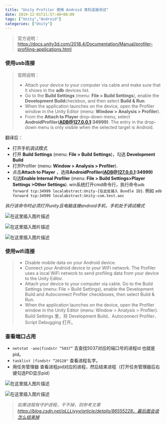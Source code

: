```yaml
---
title: "Unity Profiler 使用 Android 真机连接测试"
date: 2019-12-01T21:57:40+08:00
tags: ["Unity","Android"]
categories: ["Unity"]
---
```


<!--more-->

> 官方说明：https://docs.unity3d.com/2018.4/Documentation/Manual/profiler-profiling-applications.html



### 使用usb连接
>官网说明：
> - Attach your device to your computer via cable and make sure that it shows in the **adb**
 devices list.
> - Go to the **Build Settings** (menu: **File > Build Settings**), enable the **Development Build**checkbox, and then select **Build & Run**
> - When the application launches on the device, open the Profiler window in the Unity Editor (menu: **Window > Analysis > Profiler**).
> - From the **Attach to Player** drop-down menu, select **AndroidProfiler(ADB@127.0.0.1:34999)**. The entry in the drop-down menu is only visible when the selected target is Android.

翻译后：
- 打开手机调试模式
-  打开 **Build Settings** (menu: **File > Build Settings**)，勾选 **Development Build**
-  打开Profiler (menu: **Window > Analysis > Profiler**).
- 点击**Attach to Player** ，选择**AndroidProfiler(ADB@127.0.0.1:34999)**
- 勾选**Enable Internal Profiler** (menu: **File > Build Settings>Player Settings >Other Settings**).
win系统打开cmd命令行，执行命令`adb forward tcp:34999 localabstract:Unity-{在此处插入 Bundle ID}`.
例如 `adb forward tcp:34999 localabstract:Unity-com.test.aoc`

*执行该命令时必须打开unity且电脑连接android手机，手机处于调试模式*
  
  

![在这里插入图片描述](https://img-blog.csdnimg.cn/20200817213544990.png#pic_center)  

  
  

![在这里插入图片描述](https://img-blog.csdnimg.cn/20200817214702727.png?x-oss-process=image/watermark,type_ZmFuZ3poZW5naGVpdGk,shadow_10,text_aHR0cHM6Ly9ibG9nLmNzZG4ubmV0L2NvZGluZ3JpdmVy,size_16,color_FFFFFF,t_70#pic_center)  

  
  

![在这里插入图片描述](https://img-blog.csdnimg.cn/2020081721473018.png?x-oss-process=image/watermark,type_ZmFuZ3poZW5naGVpdGk,shadow_10,text_aHR0cHM6Ly9ibG9nLmNzZG4ubmV0L2NvZGluZ3JpdmVy,size_16,color_FFFFFF,t_70#pic_center)  


### 使用wifi连接
> - Disable mobile data on your Android device.
> - Connect your Android device to your WiFi network. The Profiler uses a local WiFi network to send profiling data from your device to the Unity Editor.
> - Attach your device to your computer via cable. Go to the Build Settings (menu: File > Build Settings), enable the Development Build and Autoconnect Profiler checkboxes, then select Build & Run.
> - When the application launches on the device, open the Profiler window in the Unity Editor (menu: Window > Analysis > Profiler).
Build Settings 里，将 Development Build、Autoconnect Profiler、Script Debugging 打开。

### 查看端口占用
-   `netstat -ano|findstr “5037”`   去查找5037对应的端口号的进程id 也就是pid。
-   `tasklist |findstr “20120"`  查看进程名字。
- 用任务管理器 查看进程pid对应的进程，然后结束进程（打开任务管理器后右键勾选PID显示pid）

  
  

![在这里插入图片描述](https://img-blog.csdnimg.cn/20200817213907858.png?x-oss-process=image/watermark,type_ZmFuZ3poZW5naGVpdGk,shadow_10,text_aHR0cHM6Ly9ibG9nLmNzZG4ubmV0L2NvZGluZ3JpdmVy,size_16,color_FFFFFF,t_70#pic_center)  


  
  

![在这里插入图片描述](https://img-blog.csdnimg.cn/20200817214356745.png?x-oss-process=image/watermark,type_ZmFuZ3poZW5naGVpdGk,shadow_10,text_aHR0cHM6Ly9ibG9nLmNzZG4ubmV0L2NvZGluZ3JpdmVy,size_16,color_FFFFFF,t_70#pic_center)  



> *如果进程有守护进程，干不掉，则参考文章 https://blog.csdn.net/aLLLiyyy/article/details/86555228，最后面会说怎么结束掉*

